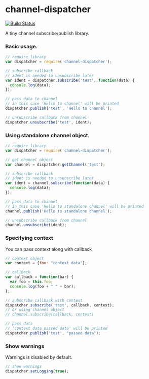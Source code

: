 # channel-dispatcher
[![Build Status](https://travis-ci.org/berezinmv/channel-dispatcher.svg?branch=master)](https://travis-ci.org/berezinmv/channel-dispatcher)

A tiny channel subscribe/publish library.

### Basic usage.

```javascript
// require library
var dispatcher = require('channel-dispatcher');

// subscribe callback
// ident is needed to unsubscribe later
var ident = dispatcher.subscribe('test', function(data) {
  console.log(data);
});

// pass data to channel
// in this case 'Hello to channel' will be printed
dispatcher.publish('test', 'Hello to channel');

// unsubscribe callback from channel
dispatcher.unsubscribe('test', ident);
```

### Using standalone channel object.

```javascript
// require library
var dispatcher = require('channel-dispatcher');

// get channel object
var channel = dispatcher.getChannel('test');

// subscribe callback
// ident is needed to unsubscribe later
var ident = channel.subscribe(function(data) {
  console.log(data);
});

// pass data to channel
// in this case 'Hello to standalone channel' will be printed
channel.publish('Hello to standalone channel');

// unsubscribe callback from channel
channel.unsubscribe(ident);
```

### Specifying context
You can pass context along with callback
```javascript
// context object
var context = {foo: "context data"};

// callback
var callback = function(bar) {
  var foo = this.foo;
  console.log(foo + " " + bar);
};

// subscribe callback with context
dispatcher.subscribe('test', callback, context);
// or using channel object
// channel.subscribe(callback, context)

// pass data
// 'context data passed data' will be printed
dispatcher.publish('test', "passed data");
```

### Show warnings
Warnings is disabled by default.
```javascript
// show warnings
dispatcher.setLogging(true);
```
